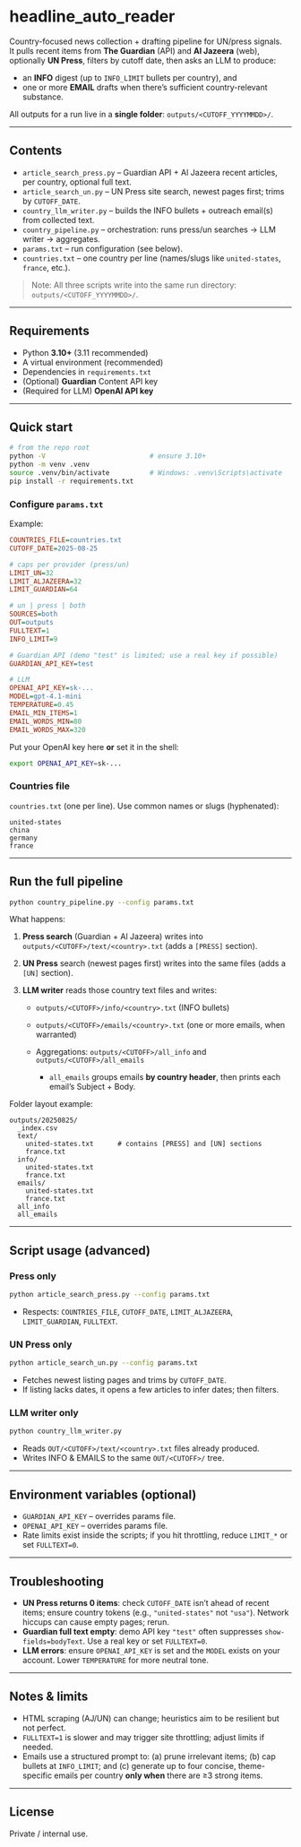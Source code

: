 # headline_auto_reader

Country-focused news collection + drafting pipeline for UN/press signals.  
It pulls recent items from **The Guardian** (API) and **Al Jazeera** (web), optionally **UN Press**, filters by cutoff date, then asks an LLM to produce:
- an **INFO** digest (up to `INFO_LIMIT` bullets per country), and
- one or more **EMAIL** drafts when there’s sufficient country-relevant substance.

All outputs for a run live in a **single folder**: `outputs/<CUTOFF_YYYYMMDD>/`.

---

## Contents

- `article_search_press.py` – Guardian API + Al Jazeera recent articles, per country, optional full text.
- `article_search_un.py` – UN Press site search, newest pages first; trims by `CUTOFF_DATE`.
- `country_llm_writer.py` – builds the INFO bullets + outreach email(s) from collected text.
- `country_pipeline.py` – orchestration: runs press/un searches → LLM writer → aggregates.
- `params.txt` – run configuration (see below).
- `countries.txt` – one country per line (names/slugs like `united-states`, `france`, etc.).

> Note: All three scripts write into the same run directory: `outputs/<CUTOFF_YYYYMMDD>/`.

---

## Requirements

- Python **3.10+** (3.11 recommended)
- A virtual environment (recommended)
- Dependencies in `requirements.txt`
- (Optional) **Guardian** Content API key
- (Required for LLM) **OpenAI API key**

---

## Quick start

```bash
# from the repo root
python -V                          # ensure 3.10+
python -m venv .venv
source .venv/bin/activate          # Windows: .venv\Scripts\activate
pip install -r requirements.txt
````

### Configure `params.txt`

Example:

```ini
COUNTRIES_FILE=countries.txt
CUTOFF_DATE=2025-08-25

# caps per provider (press/un)
LIMIT_UN=32
LIMIT_ALJAZEERA=32
LIMIT_GUARDIAN=64

# un | press | both
SOURCES=both
OUT=outputs
FULLTEXT=1
INFO_LIMIT=9

# Guardian API (demo "test" is limited; use a real key if possible)
GUARDIAN_API_KEY=test

# LLM
OPENAI_API_KEY=sk-...
MODEL=gpt-4.1-mini
TEMPERATURE=0.45
EMAIL_MIN_ITEMS=1
EMAIL_WORDS_MIN=80
EMAIL_WORDS_MAX=320
```

Put your OpenAI key here **or** set it in the shell:

```bash
export OPENAI_API_KEY=sk-...
```

### Countries file

`countries.txt` (one per line). Use common names or slugs (hyphenated):

```
united-states
china
germany
france
```

---

## Run the full pipeline

```bash
python country_pipeline.py --config params.txt
```

What happens:

1. **Press search** (Guardian + Al Jazeera) writes into `outputs/<CUTOFF>/text/<country>.txt` (adds a `[PRESS]` section).
2. **UN Press** search (newest pages first) writes into the same files (adds a `[UN]` section).
3. **LLM writer** reads those country text files and writes:

   * `outputs/<CUTOFF>/info/<country>.txt` (INFO bullets)
   * `outputs/<CUTOFF>/emails/<country>.txt` (one or more emails, when warranted)
   * Aggregations: `outputs/<CUTOFF>/all_info` and `outputs/<CUTOFF>/all_emails`

     * `all_emails` groups emails **by country header**, then prints each email’s Subject + Body.

Folder layout example:

```
outputs/20250825/
  _index.csv
  text/
    united-states.txt      # contains [PRESS] and [UN] sections
    france.txt
  info/
    united-states.txt
    france.txt
  emails/
    united-states.txt
    france.txt
  all_info
  all_emails
```

---

## Script usage (advanced)

### Press only

```bash
python article_search_press.py --config params.txt
```

* Respects: `COUNTRIES_FILE`, `CUTOFF_DATE`, `LIMIT_ALJAZEERA`, `LIMIT_GUARDIAN`, `FULLTEXT`.

### UN Press only

```bash
python article_search_un.py --config params.txt
```

* Fetches newest listing pages and trims by `CUTOFF_DATE`.
* If listing lacks dates, it opens a few articles to infer dates; then filters.

### LLM writer only

```bash
python country_llm_writer.py
```

* Reads `OUT/<CUTOFF>/text/<country>.txt` files already produced.
* Writes INFO & EMAILS to the same `OUT/<CUTOFF>/` tree.

---

## Environment variables (optional)

* `GUARDIAN_API_KEY` – overrides params file.
* `OPENAI_API_KEY`   – overrides params file.
* Rate limits exist inside the scripts; if you hit throttling, reduce `LIMIT_*` or set `FULLTEXT=0`.

---

## Troubleshooting

* **UN Press returns 0 items**: check `CUTOFF_DATE` isn’t ahead of recent items; ensure country tokens (e.g., `"united-states"` not `"usa"`). Network hiccups can cause empty pages; rerun.
* **Guardian full text empty**: demo API key `"test"` often suppresses `show-fields=bodyText`. Use a real key or set `FULLTEXT=0`.
* **LLM errors**: ensure `OPENAI_API_KEY` is set and the `MODEL` exists on your account. Lower `TEMPERATURE` for more neutral tone.

---

## Notes & limits

* HTML scraping (AJ/UN) can change; heuristics aim to be resilient but not perfect.
* `FULLTEXT=1` is slower and may trigger site throttling; adjust limits if needed.
* Emails use a structured prompt to: (a) prune irrelevant items; (b) cap bullets at `INFO_LIMIT`; and (c) generate up to four concise, theme-specific emails per country **only when** there are ≥3 strong items.

---

## License

Private / internal use.